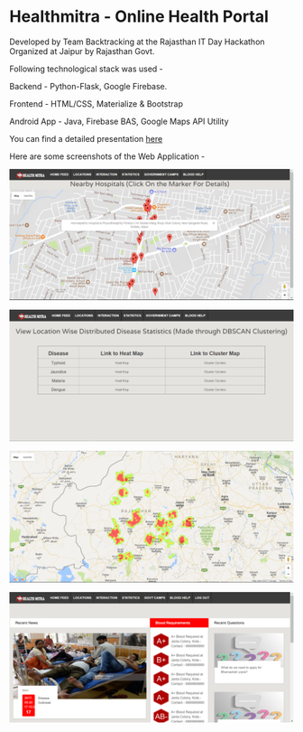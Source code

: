 # Healthmitra - Online Health Portal

Developed by Team Backtracking at the Rajasthan IT Day Hackathon Organized at Jaipur by Rajasthan Govt.

Following technological stack was used -

Backend - Python-Flask, Google Firebase.

Frontend - HTML/CSS, Materialize & Bootstrap

Android App - Java, Firebase BAS, Google Maps API Utility

You can find a detailed presentation <a href="https://drive.google.com/file/d/0BxxUb54aR_hkQzZvb19jQlktNm8/view">here</a>

Here are some screenshots of the Web Application -

![alt tag](https://github.com/bewithgaurav/healthmitra/blob/master/screenshot2.PNG)

![alt tag](https://github.com/bewithgaurav/healthmitra/blob/master/screenshot3.PNG)

![alt tag](https://github.com/bewithgaurav/healthmitra/blob/master/screenshot4.PNG)

![alt tag](https://github.com/bewithgaurav/healthmitra/blob/master/screenshot1.PNG)

